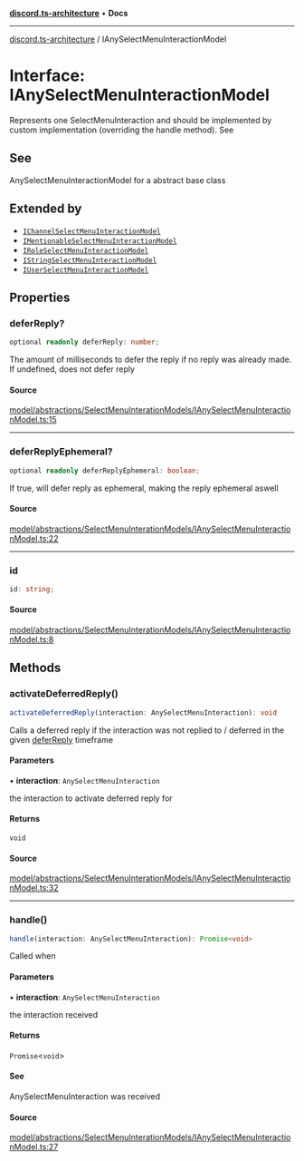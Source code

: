 [**discord.ts-architecture**](../README.md) • **Docs**

***

[discord.ts-architecture](../README.md) / IAnySelectMenuInteractionModel

# Interface: IAnySelectMenuInteractionModel

Represents one SelectMenuInteraction and should be implemented by custom implementation (overriding the handle method).
See

## See

AnySelectMenuInteractionModel for a abstract base class

## Extended by

- [`IChannelSelectMenuInteractionModel`](IChannelSelectMenuInteractionModel.md)
- [`IMentionableSelectMenuInteractionModel`](IMentionableSelectMenuInteractionModel.md)
- [`IRoleSelectMenuInteractionModel`](IRoleSelectMenuInteractionModel.md)
- [`IStringSelectMenuInteractionModel`](IStringSelectMenuInteractionModel.md)
- [`IUserSelectMenuInteractionModel`](IUserSelectMenuInteractionModel.md)

## Properties

### deferReply?

```ts
optional readonly deferReply: number;
```

The amount of milliseconds to defer the reply if no reply was already made. If undefined, does not defer reply

#### Source

[model/abstractions/SelectMenuInterationModels/IAnySelectMenuInteractionModel.ts:15](https://github.com/scorixear/discord.ts-architecture/blob/23a5e89b62121558f2e262f887835068b27155b5/src/model/abstractions/SelectMenuInterationModels/IAnySelectMenuInteractionModel.ts#L15)

***

### deferReplyEphemeral?

```ts
optional readonly deferReplyEphemeral: boolean;
```

If true, will defer reply as ephemeral, making the reply ephemeral aswell

#### Source

[model/abstractions/SelectMenuInterationModels/IAnySelectMenuInteractionModel.ts:22](https://github.com/scorixear/discord.ts-architecture/blob/23a5e89b62121558f2e262f887835068b27155b5/src/model/abstractions/SelectMenuInterationModels/IAnySelectMenuInteractionModel.ts#L22)

***

### id

```ts
id: string;
```

#### Source

[model/abstractions/SelectMenuInterationModels/IAnySelectMenuInteractionModel.ts:8](https://github.com/scorixear/discord.ts-architecture/blob/23a5e89b62121558f2e262f887835068b27155b5/src/model/abstractions/SelectMenuInterationModels/IAnySelectMenuInteractionModel.ts#L8)

## Methods

### activateDeferredReply()

```ts
activateDeferredReply(interaction: AnySelectMenuInteraction): void
```

Calls a deferred reply if the interaction was not replied to / deferred in the given [deferReply](IAnySelectMenuInteractionModel.md#deferreply) timeframe

#### Parameters

• **interaction**: `AnySelectMenuInteraction`

the interaction to activate deferred reply for

#### Returns

`void`

#### Source

[model/abstractions/SelectMenuInterationModels/IAnySelectMenuInteractionModel.ts:32](https://github.com/scorixear/discord.ts-architecture/blob/23a5e89b62121558f2e262f887835068b27155b5/src/model/abstractions/SelectMenuInterationModels/IAnySelectMenuInteractionModel.ts#L32)

***

### handle()

```ts
handle(interaction: AnySelectMenuInteraction): Promise<void>
```

Called when

#### Parameters

• **interaction**: `AnySelectMenuInteraction`

the interaction received

#### Returns

`Promise`\<`void`\>

#### See

AnySelectMenuInteraction was received

#### Source

[model/abstractions/SelectMenuInterationModels/IAnySelectMenuInteractionModel.ts:27](https://github.com/scorixear/discord.ts-architecture/blob/23a5e89b62121558f2e262f887835068b27155b5/src/model/abstractions/SelectMenuInterationModels/IAnySelectMenuInteractionModel.ts#L27)
